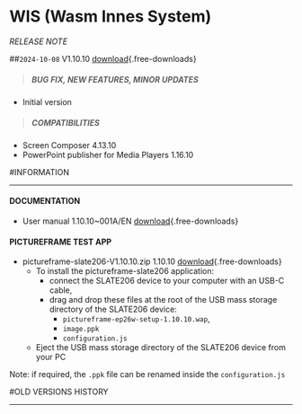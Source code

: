 # WIS (Wasm Innes System)
*RELEASE NOTE*

##`2024-10-08` V1.10.10 [download](slate206/wis/wis_qeedji_slate206a_occident-ep26w-setup.1.10.10.rpk){.free-downloads}      
>##### **BUG FIX, NEW FEATURES, MINOR UPDATES**
- Initial version       
>##### **COMPATIBILITIES**
- Screen Composer 4.13.10
- PowerPoint publisher for Media Players 1.16.10

#INFORMATION
***********************************************************************
#### **DOCUMENTATION**  
- User manual 1.10.10~001A/EN [download](slate206/wis/slate206a-user_manual-1.10.10~001A_beta5_en.pdf){.free-downloads}

#### **PICTUREFRAME TEST APP**
- pictureframe-slate206-V1.10.10.zip 1.10.10 [download](slate206/pictureframe/pictureframe-slate206-V1.10.10.zip){.free-downloads}
	- To install the pictureframe-slate206 application:
		- connect the SLATE206 device to your computer with an USB-C cable,
		- drag and drop these files at the root of the USB mass storage directory of the SLATE206 device:
			- `pictureframe-ep26w-setup-1.10.10.wap`, 
			- `image.ppk`
			- `configuration.js` 
	- Eject the USB mass storage directory of the SLATE206 device from your PC

Note: if required, the `.ppk` file can be renamed inside the `configuration.js`

#OLD VERSIONS HISTORY
***********************************************************************
